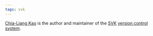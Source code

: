 ```yaml
---
tags: svk
---
```


[Chia-Liang Kao](/wiki/Chia-Liang_Kao) is the author and maintainer of the [SVK](/wiki/SVK) [version control system](/wiki/version_control_system).
